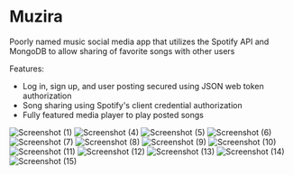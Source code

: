 # Muzira
Poorly named music social media app that utilizes the Spotify API and MongoDB to allow sharing of favorite songs with other users

Features:
 - Log in, sign up, and user posting secured using JSON web token authorization
 - Song sharing using Spotify's client credential authorization
 - Fully featured media player to play posted songs

![Screenshot (1)](https://user-images.githubusercontent.com/97247900/186486644-e59e938c-53bf-4835-a290-627641b469ae.png)
![Screenshot (4)](https://user-images.githubusercontent.com/97247900/186484280-57dbebae-8f46-4adf-b2af-b37d4a17c2c5.png)
![Screenshot (5)](https://user-images.githubusercontent.com/97247900/186484341-eb47dce1-3993-4bbf-a230-718e8aaacbc6.png)
![Screenshot (6)](https://user-images.githubusercontent.com/97247900/186484357-1ce12aec-f8bd-4595-a4e2-bd0468cca019.png)
![Screenshot (7)](https://user-images.githubusercontent.com/97247900/186484371-9ff08264-91a6-404f-a25b-8e05e7038e3c.png)
![Screenshot (8)](https://user-images.githubusercontent.com/97247900/186484383-efeb4a00-6f43-4a8b-b004-d81cdc693ad6.png)
![Screenshot (9)](https://user-images.githubusercontent.com/97247900/186484406-bfab4aa3-4fb7-4d96-8135-60cdfd5e6a86.png)
![Screenshot (10)](https://user-images.githubusercontent.com/97247900/186484419-f1905bfe-db5a-4fca-9d68-9575f663392e.png)
![Screenshot (11)](https://user-images.githubusercontent.com/97247900/186484430-01bf10be-1e1c-42ff-9b5e-a8dea1de72c2.png)
![Screenshot (12)](https://user-images.githubusercontent.com/97247900/186484438-ae35dc35-7588-44bc-8887-53adb5c74641.png)
![Screenshot (13)](https://user-images.githubusercontent.com/97247900/186484450-daacb46e-6ca3-42c3-9531-d11d18287940.png)
![Screenshot (14)](https://user-images.githubusercontent.com/97247900/186484510-b2e6f3ec-3681-4c0f-b708-c06b6f17dd26.png)
![Screenshot (15)](https://user-images.githubusercontent.com/97247900/186484518-8a24a557-0bd6-45b9-9783-ecd927e984ce.png)
